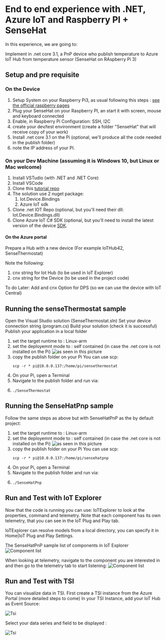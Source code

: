 # End to end experience with .NET, Azure IoT and Raspberry PI + SenseHat

In this experience, we are going to:

Implement in .net core 3.1, a PnP device who publish temperature to Azure IoT Hub from temperature sensor (SenseHat on RAspberry Pi 3)


## Setup and pre requisite

### On the Device

1. Setup System on your Raspberry Pi3, as usual following this steps : [see the official raspberry pages](https://www.raspberrypi.org/software/) 
1. Plug your SenseHat on your Raspberry PI, an start it with screen, mouse and keyboard connected
1. Enable, in Raspberry Pi Configuration: SSH, I2C 
1. create your dev/test environment (create a folder "SenseHat" that will receive copy of your work)
1. Install .net core 3.1 on the Pi (optional, we'll produce all the code needed in the publish folder)
1. note the IP address of your PI.

### On your Dev Machine (assuming it is Windows 10, but Linux or Mac welcome)

1. Install VSTudio (with .NET and .NET Core)
1. Install VSCode
1. Clone this [tutorial repo](https://github.com/ericmitt/IotPnp/tree/master/SenseHat)
1. The solution use 2 nuget package:
    1. Iot.Device.Bindings
    1. Azure IoT sdk  
1. Clone .net IOT Repo (optional, but you'll need their dll: Iot.Device.Bindings.dll)
1. Clone Azure IoT C# SDK (optional, but you'll need to install the  latest version of the device [SDK](https://www.nuget.org/packages/Microsoft.Azure.Devices/).

#### On the Azure portal
Prepare a Hub with a new device
(For example IoTHub42, SenseThermostat)

Note the following:
1. cnx string for Iot Hub (to be used in IoT Explorer)
1. cnx string for the Device (to be used in the project code)


To do Later: Add and cnx Option for DPS (so we can use the device with IoT Central)

## Running the senseThermostat sample

Open the Visual Studio solution (SenseThermostat.sln)
Set your device connection string (program.cs)
Build your solution (check it is successful)
Publish your application in a local folder
1. set the target runtime to : Linux-arm
1. set the deployemnt mode to : self contained (in case the .net core is not installed on the Pi) 
    ![as seen in this picture](./Media/cnfg_Publish.jpg    )
1. copy the publish folder on your Pi
    You can use scp: 
    ```dotnetcli
    scp -r * pi@10.0.0.137:/home/pi/sensethermostat
    ```
1. On your Pi, open a Terminal
1. Navigate to the publish folder and run via:
1. ```dotnetcli
   ./SenseThermostat 
   ```

## Running the SenseHatPnp sample
Follow the same steps as above but with SenseHatPnP as the by default project:
1. set the target runtime to : Linux-arm
1. set the deployemnt mode to : self contained (in case the .net core is not installed on the Pi) 
    ![as seen in this picture](./Media/cnfg_Publish.jpg    )
1. copy the publish folder on your Pi
    You can use scp: 
    ```dotnetcli
    scp -r * pi@10.0.0.137:/home/pi/sensehatpnp
    ```
1. On your Pi, open a Terminal
1. Navigate to the publish folder and run via:
1. ```dotnetcli
   ./SenseHatPnp 
   ```


## Run and Test with IoT Explorer
Now that the code is running you can use:
IoTExplorer to look at the properties, command and telemetry. Note that each component has its own telemetry, that you can see in the IoT Plug and Play tab.

IoTExplorer can resolve models from a local directory, you can specify it in Home|IoT Plug and Play Settings.

The SenseHatPnP sample list of components in IoT Explorer
![Component list](./media/iotexplorer01.jpg)

When looking at telemetry, navigate to the component you are interested in and then go to the telemetry tab to start listening:
![Component list](./media/iotexplorer02.jpg)


## Run and Test with TSI
You can visualize data in TSI.
First create a TSI instance from the Azure Portal (more detailed steps to come)
In your TSI Instance, add your IoT Hub as Event Source: 

![Tsi ](./media/tsi01.jpg)

Select your data series and field to be displayed :

![Tsi ](./media/tsi03.jpg)

